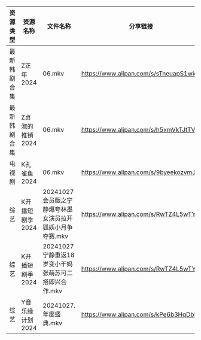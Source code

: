 | 资源类型   | 资源名称       | 文件名称                               | 分享链接                                 | 更新时间                |
| ------ | ---------- | ---------------------------------- | ------------------------------------ | ------------------- |
| 最新韩剧合集 | Z正年2024    | 06.mkv                             | https://www.alipan.com/s/sTneuapS1wk | 2024-10-28 08:06:28 |
| 最新韩剧合集 | Z贞淑的推销2024 | 06.mkv                             | https://www.alipan.com/s/h5xmVkTJtTV | 2024-10-28 08:06:30 |
| 电视剧    | K孔雀鱼2024   | 06.mkv                             | https://www.alipan.com/s/9byeekozvmJ | 2024-10-28 00:05:50 |
| 综艺     | K开播短剧季2024 | 20241027会员版之宁静爆夸林墨女演员拉开狐妖小月争夺赛.mkv | https://www.alipan.com/s/RwTZ4L5wTYU | 2024-10-28 08:06:45 |
| 综艺     | K开播短剧季2024 | 20241027宁静重返18岁变小干妈张萌苏可二搭即兴合作.mkv  | https://www.alipan.com/s/RwTZ4L5wTYU | 2024-10-28 08:06:45 |
| 综艺     | Y音乐缘计划2024 | 20241027.年度盛典.mkv                  | https://www.alipan.com/s/kPe6b3HqDbN | 2024-10-28 08:08:17 |
